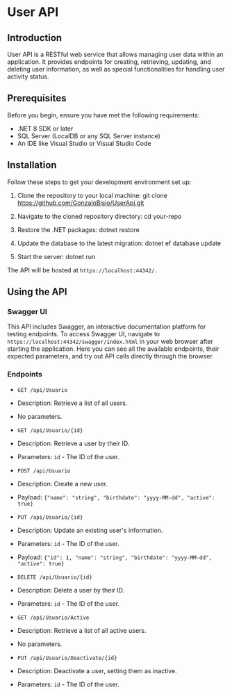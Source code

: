 # User API

## Introduction
User API is a RESTful web service that allows managing user data within an application. It provides endpoints for creating, retrieving, updating, and deleting user information, as well as special functionalities for handling user activity status.

## Prerequisites
Before you begin, ensure you have met the following requirements:
- .NET 8 SDK or later
- SQL Server (LocalDB or any SQL Server instance)
- An IDE like Visual Studio or Visual Studio Code

## Installation
Follow these steps to get your development environment set up:

1. Clone the repository to your local machine:
git clone https://github.com/GonzaloBisio/UserApi.git

 2. Navigate to the cloned repository directory:
cd your-repo

3. Restore the .NET packages:
dotnet restore

4. Update the database to the latest migration:
dotnet ef database update

5. Start the server:
dotnet run

The API will be hosted at `https://localhost:44342/`.

## Using the API

### Swagger UI

This API includes Swagger, an interactive documentation platform for testing endpoints. To access Swagger UI, navigate to `https://localhost:44342/swagger/index.html` in your web browser after starting the application. Here you can see all the available endpoints, their expected parameters, and try out API calls directly through the browser.

### Endpoints

- `GET /api/Usuario`
- Description: Retrieve a list of all users.
- No parameters.

- `GET /api/Usuario/{id}`
- Description: Retrieve a user by their ID.
- Parameters: `id` - The ID of the user.

- `POST /api/Usuario`
- Description: Create a new user.
- Payload: `{"name": "string", "birthdate": "yyyy-MM-dd", "active": true}`

- `PUT /api/Usuario/{id}`
- Description: Update an existing user's information.
- Parameters: `id` - The ID of the user.
- Payload: `{"id": 1, "name": "string", "birthdate": "yyyy-MM-dd", "active": true}`

- `DELETE /api/Usuario/{id}`
- Description: Delete a user by their ID.
- Parameters: `id` - The ID of the user.

- `GET /api/Usuario/Active`
- Description: Retrieve a list of all active users.
- No parameters.

- `PUT /api/Usuario/Deactivate/{id}`
- Description: Deactivate a user, setting them as inactive.
- Parameters: `id` - The ID of the user.
